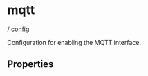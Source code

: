 # mqtt

/ [config](reference/server-config/index.md) 

Configuration for enabling the MQTT interface.

## Properties

